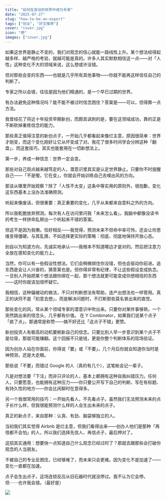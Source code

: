 ```yaml
---
title: "如何在变动的世界中成为专家"
date: "2025-07-27"
slug: "how-to-be-an-expert"
tags: ["创业", "好文推荐"]
cover: "cover.jpg"
icon: "😎"
images: ["cover.jpg"]
---
```

如果这世界是静止不变的，我们对观念的信心就能一路线性上升。某个想法经得起越多样、越严格的考验，就越可能是真的。许多人其实默默相信这一点——对「人性」这种变化不大的领域来说，这么想或许没错。



但对那些会变的东西——也就是几乎所有其他事物——你就不能再这样信任自己的判断了。



专家之所以会错，往往是因为他们精通的，是一个早已过期的世界。



有办法避免这种情况吗？能不能不被过时信念困住？答案是——可以，但得靠一点方法。



我曾经花了将近十年投资早期新创，而颇具讽刺的是，要在这领域成功，靠的正是不断砍掉重练信念的能力。



那些真正值得注意的新创点子，一开始几乎都看起来像烂主意，原因很简单：世界才刚变，而这个变化刚好让它从坏变成了对。我花了很多时间学会分辨这种「翻盘」，而这套技巧，其实也能套用在一切新想法上。



第一步，养成一种信念：世界一定会变。



那些对自己观点越来越笃定的人，潜意识里其实是认定世界静止。只要你不时提醒自己——「不是喔，它在变」，你就会开始训练自己去嗅出风的方向。



那该从哪里开始观察？除了「人性不太变」这条中等实用的原则外，很抱歉，变化这东西基本上没办法准确预测。



听起来像废话，但很重要：真正重要的变化，几乎从来都来自意料之外的方向。



所以我乾脆放弃预测。每次有人在访问里问我「未来怎么看」，我脑中都像没读书的考生一样拼命乱掰出一个听起来不错的答案。



但这不是因为我懒。恰好相反——我觉得，预测未来不但命中率可怜，还会让你思维变得僵硬。与其乱猜，不如选择更实际的策略：彻底、彻底地保持开放心态。



别自以为知道方向，先诚实地承认——我根本不知道哪边才是对的。然后把注意力全放在感知变化的能力上。



当然，你可以有一些假设性想法。它们会稍微绑住你没错，但也会驱动你前进。追东西是会让人兴奋的，猜答案也是。但你得非常有纪律，不让这些假设变成执念。
一旦别人开始把某个想法跟你绑在一起，那个想法就更可能变成你想相信的东西——这时你就该加倍怀疑它。



我相信，这种偏被动的做法，不只对判断想法有帮助，连产出想法也一样管用。真正的诀窍不是「刻意去想」，而是解决问题时，不打断那些莫名冒出来的直觉。



那些变化的风，常从某个领域专家的潜意识中吹出来。只要你对某件事够熟，一个突然跳出来的怪念头，几乎都有价值。
在 Y Combinator，如果我们说某个点子「疯了点」，那通常是称赞——搞不好还比「这点子不错」更赞。



新创投资人有极高的动机要刷新自己的信念。只要比别人早一步意识到某个点子不是垃圾，那就可能赚翻。这个回报不只是钱，更是你整个判断体系的现场验证。



因为创办人站在你面前，你得说「要」或「不要」，几个月后你就会知道你当时是神预测，还是大走眼。



那些说「不要」而错过 Google 的人（真的有几个），这笔帐会记一辈子。



凡是对想法要「下注」而非只评论的人，基本上都拥有这种自我纠错压力。任何人，只要愿意，也能拥有这种压力——你只要公开写下自己的判断。写在有标题、有持久性的地方——你会比闲聊时在意得多。



另一个我很常用的技巧：一开始先看人，不先看点子。虽然我们无法预测未来的点子长什么样，但我很能预测什么样的人会生出未来的点子。



真正的新点子，来自那种：认真、有劲、脑袋够独立的人。



当初我们其实觉得 Airbnb 是烂主意，但我们看得出来——创办人他们是那种「再怪都不会怕」的人，所以我们选择先信人、再信点子，最后押对了。



这招其实通用：想要快一点知道自己什么观念已经过时了？那就去跟那些会打破你观念的人当朋友。



不被自己的专业反困住，已经够难了，而未来只会更难。因为变化不是加速了——变化一直都在加速。



点子会生出点子，这场连锁反应从旧石器时代就没停过。我不认为它会停。
但⋯⋯也许我会错。（最好是）




![](https://prod-files-secure.s3.us-west-2.amazonaws.com/112d0858-5090-4d34-a606-b75eb8d65fd2/46476355-9cf3-4e99-9b7a-3531bc426380/1000202064.png?X-Amz-Algorithm=AWS4-HMAC-SHA256&X-Amz-Content-Sha256=UNSIGNED-PAYLOAD&X-Amz-Credential=ASIAZI2LB46637ZPGO7K%2F20250802%2Fus-west-2%2Fs3%2Faws4_request&X-Amz-Date=20250802T221313Z&X-Amz-Expires=3600&X-Amz-Security-Token=IQoJb3JpZ2luX2VjEOX%2F%2F%2F%2F%2F%2F%2F%2F%2F%2FwEaCXVzLXdlc3QtMiJGMEQCIA7a%2BzchE%2FINkiixgbjJBWvEMJEqgYE3Mp%2FsDuhiliJxAiAlyR73jBWbjDVoPcBgFuMwpvBNiiNqkWSY6geAYYMNfSr%2FAwgdEAAaDDYzNzQyMzE4MzgwNSIM3YU4P1W7uozAJGJjKtwD%2FTfCV21vQ1dsnM0X7PYfX3DDS8bNwYmtNtArBN%2FWYbIYGWk9pKTklqzIY3nWEV4HWQB28z%2BURpMOK1raxmGprGxZ16i%2F4%2FfaqofjvMSg0GkcsnAYw6Ehv5oEVw8f1%2FS9%2F9jxm4AZJmsi8IpMyuaNBNARFdHlj%2BOtsDA4AGC7fwvSEa0DEvqa2oNZCnBxqwCjc%2FF7L%2F1YTM7z0AykPQ1AIIVS3JyuUG27kxcxkQe5GeBFAYmY9n6106tc8TNjuX%2FRUzfhl5W%2F4KNQUrBh63iHl2cNHZN1tusEApiF3dbN55uvxnBKiFQ1YjCLB7WGJYFEjOd9CFoo1JFJXS1w72U1Pp%2B2Oz66br2IF%2BCxBT21opoiE5kk4XQSusb1D%2FzQB%2FX74Xj1NY6x95vacxFo8UCJCqD4wRuFQzhmNXQ4qRD3ruupx2KUduZRr0x%2FCfZ15TZ6eOU2I8MU841EjhyZZxWfXSkvZfW1BV85xTU%2Fy3Ly1GGGyzaWvvJfKJTnMv7SrRejkdYEr64ifGd%2FH%2Fa3vii%2FjX5RGlLdPzbvSq8nB5Xu0mqQYN%2FFeIhDWGkroBqVSyUFzao5FH9Q9ykeLDMQAN82%2FCfUv%2FOFUs0IkUCaZk6aQMw3zPCfCwqaHA%2BTGkowtea5xAY6pgE9Cp4%2FjbAPAVnUOgbGQ9msBj1JihdlDhkFjHgYcdDNnCEnT6PHTKbzTnKaZuqEyKaUaqtIq7I0Y8hh3nfXztrIYoj3c7mlsIV8X8yT%2F8YSP7xykqg9XuOmvgdknIxB%2FPoXSSOKLHHv7nrbCp3ALVbOx%2FNIQ97e7bAXCgym3Hr7QI22KuwQfKeO62vG%2BSlRoi3ORTT7rXXx8g8cMuEnTC4TmtPFO9PS&X-Amz-Signature=6692cead00182ccfb0f27eef5c6d47b8a8052087fa371eb1a173b85879e5c93a&X-Amz-SignedHeaders=host&x-amz-checksum-mode=ENABLED&x-id=GetObject)

